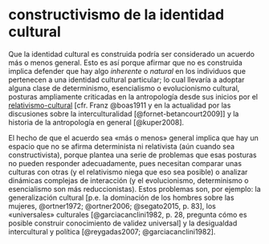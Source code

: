 # constructivismo de la identidad cultural

Que la identidad cultural es construida podría ser considerado un acuerdo más o menos general. Esto es así porque afirmar que no es construida implica defender que hay algo *inherente* o *natural* en los individuos que pertenecen a una identidad cultural particular; lo cual llevaría a adoptar alguna clase de determinismo, esencialismo o evolucionismo cultural, posturas ampliamente criticadas en la antropología desde sus inicios por el [relativismo-cultural](relativismo-cultural.md) [cfr. Franz @boas1911 y en la actualidad por las discusiones sobre la interculturalidad [@fornet-betancourt2009]] y la historia de la antropología en general [@kuper2008].

El hecho de que el acuerdo sea «más o menos» general implica que hay un espacio que no se afirma determinista ni relativista (aún cuando sea constructivista), porque plantea una serie de problemas que esas posturas no pueden responder adecuadamente, pues necesitan comparar unas culturas con otras (y el relativismo niega que eso sea posible) o analizar dinámicas complejas de interacción (y el evolucionismo, determinismo o esencialismo son más reduccionistas). Estos problemas son, por ejemplo: la generalización cultural [p.e. la dominación de los hombres sobre las mujeres, @ortner1972; @ortner2006; @segato2015, p. 83], los «universales» culturales [@garciacanclini1982, p. 28, pregunta cómo es posible construir conocimiento de validez universal] y la desigualdad intercultural y política [@reygadas2007; @garciacanclini1982].
